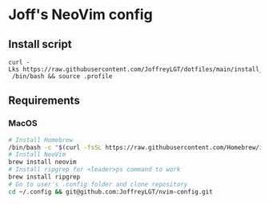 # Joff's NeoVim config

## Install script

```shell
curl -Lks https://raw.githubusercontent.com/JoffreyLGT/dotfiles/main/install_joff_env.sh | /bin/bash && source .profile
```

## Requirements

### MacOS

```Bash
# Install Homebrew
/bin/bash -c "$(curl -fsSL https://raw.githubusercontent.com/Homebrew/install/HEAD/install.sh)"
# Install NeoVim
brew install neovim
# Install ripgrep for <leader>ps command to work
brew install ripgrep
# Go to user's .config folder and clone repository
cd ~/.config && git@github.com:JoffreyLGT/nvim-config.git
```
